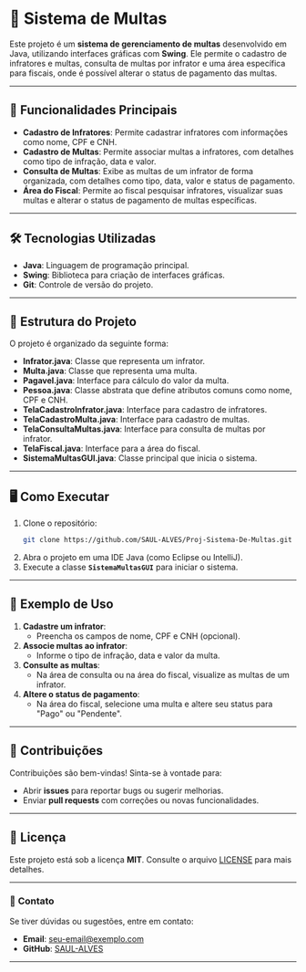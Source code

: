 
# 🚦 **Sistema de Multas**

Este projeto é um **sistema de gerenciamento de multas** desenvolvido em Java, utilizando interfaces gráficas com **Swing**. Ele permite o cadastro de infratores e multas, consulta de multas por infrator e uma área específica para fiscais, onde é possível alterar o status de pagamento das multas.

---

## 🚀 **Funcionalidades Principais**

- **Cadastro de Infratores**: Permite cadastrar infratores com informações como nome, CPF e CNH.
- **Cadastro de Multas**: Permite associar multas a infratores, com detalhes como tipo de infração, data e valor.
- **Consulta de Multas**: Exibe as multas de um infrator de forma organizada, com detalhes como tipo, data, valor e status de pagamento.
- **Área do Fiscal**: Permite ao fiscal pesquisar infratores, visualizar suas multas e alterar o status de pagamento de multas específicas.

---

## 🛠️ **Tecnologias Utilizadas**

- **Java**: Linguagem de programação principal.
- **Swing**: Biblioteca para criação de interfaces gráficas.
- **Git**: Controle de versão do projeto.

---

## 📂 **Estrutura do Projeto**

O projeto é organizado da seguinte forma:

- **Infrator.java**: Classe que representa um infrator.
- **Multa.java**: Classe que representa uma multa.
- **Pagavel.java**: Interface para cálculo do valor da multa.
- **Pessoa.java**: Classe abstrata que define atributos comuns como nome, CPF e CNH.
- **TelaCadastroInfrator.java**: Interface para cadastro de infratores.
- **TelaCadastroMulta.java**: Interface para cadastro de multas.
- **TelaConsultaMultas.java**: Interface para consulta de multas por infrator.
- **TelaFiscal.java**: Interface para a área do fiscal.
- **SistemaMultasGUI.java**: Classe principal que inicia o sistema.

---

## 🖥️ **Como Executar**

1. Clone o repositório:
   ```bash
   git clone https://github.com/SAUL-ALVES/Proj-Sistema-De-Multas.git
   ```
2. Abra o projeto em uma IDE Java (como Eclipse ou IntelliJ).
3. Execute a classe **`SistemaMultasGUI`** para iniciar o sistema.

---

## 🎨 **Exemplo de Uso**

1. **Cadastre um infrator**:
   - Preencha os campos de nome, CPF e CNH (opcional).
2. **Associe multas ao infrator**:
   - Informe o tipo de infração, data e valor da multa.
3. **Consulte as multas**:
   - Na área de consulta ou na área do fiscal, visualize as multas de um infrator.
4. **Altere o status de pagamento**:
   - Na área do fiscal, selecione uma multa e altere seu status para "Pago" ou "Pendente".

---

## 🤝 **Contribuições**

Contribuições são bem-vindas! Sinta-se à vontade para:
- Abrir **issues** para reportar bugs ou sugerir melhorias.
- Enviar **pull requests** com correções ou novas funcionalidades.

---

## 📄 **Licença**

Este projeto está sob a licença **MIT**. Consulte o arquivo [LICENSE](LICENSE) para mais detalhes.

---

### 📧 **Contato**

Se tiver dúvidas ou sugestões, entre em contato:
- **Email**: seu-email@exemplo.com
- **GitHub**: [SAUL-ALVES](https://github.com/SAUL-ALVES)

---



